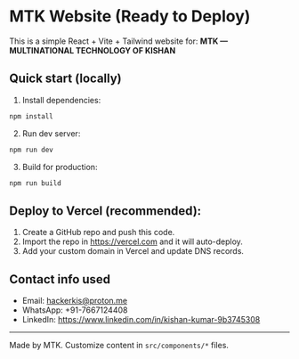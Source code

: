 # MTK Website (Ready to Deploy)

This is a simple React + Vite + Tailwind website for:
**MTK — MULTINATIONAL TECHNOLOGY OF KISHAN**

## Quick start (locally)
1. Install dependencies:
```bash
npm install
```

2. Run dev server:
```bash
npm run dev
```

3. Build for production:
```bash
npm run build
```

## Deploy to Vercel (recommended):
1. Create a GitHub repo and push this code.
2. Import the repo in https://vercel.com and it will auto-deploy.
3. Add your custom domain in Vercel and update DNS records.

## Contact info used
- Email: hackerkis@proton.me
- WhatsApp: +91-7667124408
- LinkedIn: https://www.linkedin.com/in/kishan-kumar-9b3745308

---
Made by MTK. Customize content in `src/components/*` files.